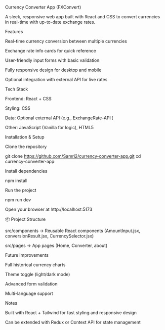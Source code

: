 Currency Converter App (FXConvert)

A sleek, responsive web app built with React and CSS to convert currencies in real-time with up-to-date exchange rates.

 Features

Real-time currency conversion between multiple currencies

Exchange rate info cards for quick reference

User-friendly input forms with basic validation

Fully responsive design for desktop and mobile

Optional integration with external API for live rates

Tech Stack

Frontend: React + CSS

Styling:  CSS

Data: Optional external API (e.g., ExchangeRate-API
)

Other: JavaScript (Vanilla for logic), HTML5

 Installation & Setup

Clone the repository

git clone https://github.com/Samri2/currency-converter-app.git
cd currency-converter-app


Install dependencies

npm install


Run the project

npm run dev


Open your browser at http://localhost:5173

📦 Project Structure

src/components → Reusable React components (AmountInput.jsx, conversionResult.jsx, CurrencySelector.jsx)

src/pages → App pages (Home, Converter, about)


 Future Improvements

Full historical currency charts

Theme toggle (light/dark mode)

Advanced form validation

Multi-language support

Notes

Built with React + Tailwind for fast styling and responsive design

Can be extended with Redux or Context API for state management

